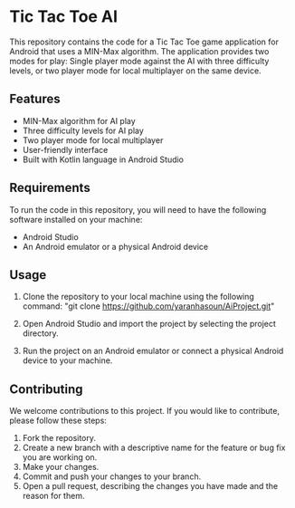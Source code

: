 # Tic Tac Toe AI

This repository contains the code for a Tic Tac Toe game application for Android that uses a MIN-Max algorithm. The application provides two modes for play: Single player mode against the AI with three difficulty levels, or two player mode for local multiplayer on the same device.

## Features

- MIN-Max algorithm for AI play
- Three difficulty levels for AI play
- Two player mode for local multiplayer
- User-friendly interface
- Built with Kotlin language in Android Studio

## Requirements

To run the code in this repository, you will need to have the following software installed on your machine:
- Android Studio
- An Android emulator or a physical Android device

## Usage

1. Clone the repository to your local machine using the following command:
"git clone https://github.com/yaranhasoun/AiProject.git"

2. Open Android Studio and import the project by selecting the project directory.

3. Run the project on an Android emulator or connect a physical Android device to your machine.

## Contributing

We welcome contributions to this project. If you would like to contribute, please follow these steps:

1. Fork the repository.
2. Create a new branch with a descriptive name for the feature or bug fix you are working on.
3. Make your changes.
4. Commit and push your changes to your branch.
5. Open a pull request, describing the changes you have made and the reason for them.


